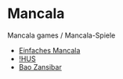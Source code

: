 # Mancala
Mancala games / Mancala-Spiele

* [Einfaches Mancala](https://omerkel.github.io/Mancala/docs/einfaches_mancala.html)
* [!HUS](https://omerkel.github.io/Mancala/docs/hus.html)
* [Bao Zansibar](https://omerkel.github.io/Mancala/docs/bao_zansibar.html)
